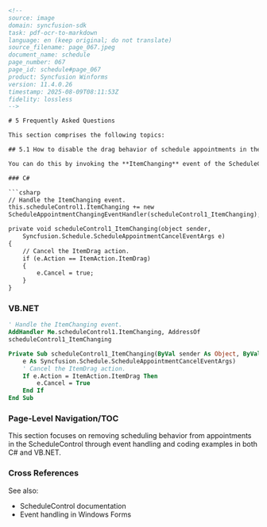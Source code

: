 ```html
<!-- 
source: image
domain: syncfusion-sdk
task: pdf-ocr-to-markdown
language: en (keep original; do not translate)
source_filename: page_067.jpeg
document_name: schedule
page_number: 067
page_id: schedule#page_067
product: Syncfusion Winforms
version: 11.4.0.26
timestamp: 2025-08-09T08:11:53Z
fidelity: lossless
-->

# 5 Frequently Asked Questions

This section comprises the following topics:

## 5.1 How to disable the drag behavior of schedule appointments in the ScheduleControl

You can do this by invoking the **ItemChanging** event of the ScheduleControl, and canceling the **ItemDrag** action, as shown in the below code snippet.

### C#

```csharp
// Handle the ItemChanging event.
this.scheduleControl1.ItemChanging += new
ScheduleAppointmentChangingEventHandler(scheduleControl1_ItemChanging);

private void scheduleControl1_ItemChanging(object sender,
    Syncfusion.Schedule.ScheduleAppointmentCancelEventArgs e)
{
    // Cancel the ItemDrag action.
    if (e.Action == ItemAction.ItemDrag)
    {
        e.Cancel = true;
    }
}
```

### VB.NET

```vb
' Handle the ItemChanging event.
AddHandler Me.scheduleControl1.ItemChanging, AddressOf
scheduleControl1_ItemChanging

Private Sub scheduleControl1_ItemChanging(ByVal sender As Object, ByVal
    e As Syncfusion.Schedule.ScheduleAppointmentCancelEventArgs)
    ' Cancel the ItemDrag action.
    If e.Action = ItemAction.ItemDrag Then
        e.Cancel = True
    End If
End Sub
```

### Page-Level Navigation/TOC
This section focuses on removing scheduling behavior from appointments in the ScheduleControl through event handling and coding examples in both C# and VB.NET.

### Cross References
See also: 
- ScheduleControl documentation
- Event handling in Windows Forms

<!-- tags: [Syncfusion, ScheduleControl, Windows Forms, Drag Behavior, Event Handling] keywords: [ItemChanging, ScheduleControl, ItemDrag, C#, VB.NET, appointments] -->
```